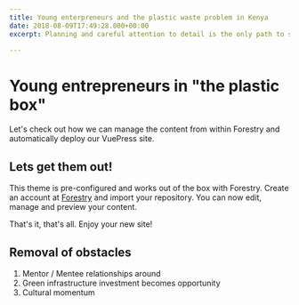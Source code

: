 ```yaml
---
title: Young enterpreneurs and the plastic waste problem in Kenya
date: 2018-08-09T17:49:28.000+00:00
excerpt: Planning and careful attention to detail is the only path to success

---
```

# Young entrepreneurs in "the plastic box"

Let's check out how we can manage the content from within Forestry and automatically deploy our VuePress site.

## Lets get them out!

This theme is pre-configured and works out of the box with Forestry. Create an account at [Forestry](https://forestry.io "Forestry") and import your repository. You can now edit, manage and preview your content.

That's it, that's all. Enjoy your new site!

## Removal of obstacles

1. Mentor / Mentee relationships around 
2. Green infrastructure investment becomes opportunity
3. Cultural momentum 